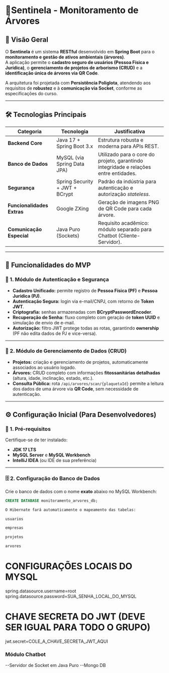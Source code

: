 # 🌿Sentinela - Monitoramento de Árvores 

## 📖 Visão Geral
O **Sentinela** é um sistema **RESTful** desenvolvido em **Spring Boot** para o **monitoramento e gestão de ativos ambientais (árvores)**.  
A aplicação permite o **cadastro seguro de usuários (Pessoa Física e Jurídica)**, o **gerenciamento de projetos de arborismo (CRUD)** e a **identificação única de árvores via QR Code**.

A arquitetura foi projetada com **Persistência Poliglota**, atendendo aos requisitos de **robustez** e à **comunicação via Socket**, conforme as especificações do curso.

---

## 🛠️ Tecnologias Principais

| Categoria | Tecnologia | Justificativa |
|------------|-------------|----------------|
| **Backend Core** | Java 17 + Spring Boot 3.x | Estrutura robusta e moderna para APIs REST. |
| **Banco de Dados** | MySQL (via Spring Data JPA) | Utilizado para o core do projeto, garantindo integridade e relações entre entidades. |
| **Segurança** | Spring Security + JWT + BCrypt | Padrão da indústria para autenticação e autorização *stateless*. |
| **Funcionalidades Extras** | Google ZXing | Geração de imagens PNG de QR Code para cada árvore. |
| **Comunicação Especial** | Java Puro (Sockets) | Requisito acadêmico: módulo separado para Chatbot (Cliente-Servidor). |

---

## 🚀 Funcionalidades do MVP

### 🔐 1. Módulo de Autenticação e Segurança
- **Cadastro Unificado:** permite registro de **Pessoa Física (PF)** e **Pessoa Jurídica (PJ)**.  
- **Autenticação Segura:** login via e-mail/CNPJ, com retorno de **Token JWT**.  
- **Criptografia:** senhas armazenadas com **BCryptPasswordEncoder**.  
- **Recuperação de Senha:** fluxo completo com geração de **token UUID** e simulação de envio de e-mail.  
- **Autorização:** filtro JWT protege todas as rotas, garantindo **ownership** (PF não edita dados de PJ e vice-versa).

---

### 🌳 2. Módulo de Gerenciamento de Dados (CRUD)
- **Projetos:** criação e gerenciamento de projetos, automaticamente associados ao usuário logado.  
- **Árvores:** CRUD completo com informações **fitossanitárias detalhadas** (altura, idade, inclinação, estado, etc.).  
- **Consulta Pública:** rota `/api/arvores/scan/{plaquetaId}` permite a leitura dos dados de uma árvore via **QR Code**, sem necessidade de autenticação.

---

## ⚙️ Configuração Inicial (Para Desenvolvedores)

### 🧩 1. Pré-requisitos
Certifique-se de ter instalado:
- **JDK 17 LTS**  
- **MySQL Server** e **MySQL Workbench**  
- **IntelliJ IDEA** (ou IDE de sua preferência)

---

### 🗄️ 2. Configuração do Banco de Dados
Crie o banco de dados com o nome **exato** abaixo no MySQL Workbench:

```sql
CREATE DATABASE monitoramento_arvores_db;

O Hibernate fará automaticamente o mapeamento das tabelas:

usuarios

empresas

projetos

arvores
```

# CONFIGURAÇÕES LOCAIS DO MYSQL
spring.datasource.username=root
spring.datasource.password=SUA_SENHA_LOCAL_DO_MYSQL

# CHAVE SECRETA DO JWT (DEVE SER IGUAL PARA TODO O GRUPO)
jwt.secret=COLE_A_CHAVE_SECRETA_JWT_AQUI

### Módulo Chatbot
--Servidor de Socket em Java Puro
--Mongo DB
